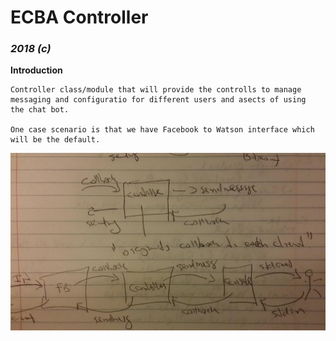 # ECBA Controller

### *2018 (c)*

**Introduction**
```
Controller class/module that will provide the controlls to manage
messaging and configuratio for different users and asects of using
the chat bot.

One case scenario is that we have Facebook to Watson interface which
will be the default.

```


![High Level Design](https://raw.githubusercontent.com/solrak29/ecba/master/controller/NapkinScratchDesign.jpg)
